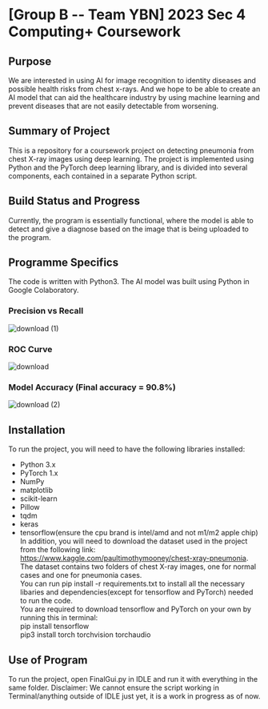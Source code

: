 # [Group B -- Team YBN] 2023 Sec 4 Computing+ Coursework



## Purpose

We are interested in using AI for image recognition to identity diseases and possible health risks from chest x-rays. And we hope to be able to create an AI model that can aid the healthcare industry by using machine learning and prevent diseases that are not easily detectable from worsening.



## Summary of Project

This is a repository for a coursework project on detecting pneumonia from chest X-ray images using deep learning. The project is implemented using Python and the PyTorch deep learning library, and is divided into several components, each contained in a separate Python script.



## Build Status and Progress

Currently, the program is essentially functional, where the model is able to detect and give a diagnose based on the image that is being uploaded to the program. 



## Programme Specifics

The code is written with Python3. The AI model was built using Python in Google Colaboratory. 
### Precision vs Recall
![download (1)](https://github.com/Ravin06/PneumoniaDetectorCoursework/assets/77960307/d5880898-ce23-47e8-88f0-93cd793d9343)
### ROC Curve
![download](https://github.com/Ravin06/PneumoniaDetectorCoursework/assets/77960307/9c77e21f-14a3-4f52-9242-4b639af24771)
### Model Accuracy (Final accuracy = 90.8%)
![download (2)](https://github.com/Ravin06/PneumoniaDetectorCoursework/assets/77960307/0879853d-249b-4c66-8d9a-cc13b05908bc)


## Installation

To run the project, you will need to have the following libraries installed:

- Python 3.x  
- PyTorch 1.x  
- NumPy  
- matplotlib  
- scikit-learn  
- Pillow  
- tqdm  
- keras  
- tensorflow(ensure the cpu brand is intel/amd and not m1/m2 apple chip)  
In addition, you will need to download the dataset used in the project from the following link: https://www.kaggle.com/paultimothymooney/chest-xray-pneumonia. The dataset contains two folders of chest X-ray images, one for normal cases and one for pneumonia cases.  
You can run pip install -r requirements.txt to install all the necessary libaries and dependencies(except for tensorflow and PyTorch) needed to run the code.  
You are required to download tensorflow and PyTorch on your own by running this in terminal:  
pip install tensorflow  
pip3 install torch torchvision torchaudio  


## Use of Program

To run the project, open FinalGui.py in IDLE and run it with everything in the same folder.
Disclaimer: We cannot ensure the script working in Terminal/anything outside of IDLE just yet, it is a work in progress as of now.
